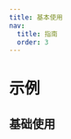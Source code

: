 ```yaml
---
title: 基本使用
nav:
  title: 指南
  order: 3
---
```


# 示例

## 基础使用

<code src="../examples/base-use.tsx" />
